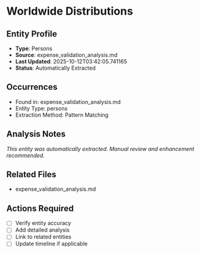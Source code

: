 # Worldwide Distributions

## Entity Profile
- **Type**: Persons
- **Source**: expense_validation_analysis.md
- **Last Updated**: 2025-10-12T03:42:05.741165
- **Status**: Automatically Extracted

## Occurrences
- Found in: expense_validation_analysis.md
- Entity Type: persons
- Extraction Method: Pattern Matching

## Analysis Notes
*This entity was automatically extracted. Manual review and enhancement recommended.*

## Related Files
- expense_validation_analysis.md

## Actions Required
- [ ] Verify entity accuracy
- [ ] Add detailed analysis
- [ ] Link to related entities
- [ ] Update timeline if applicable
